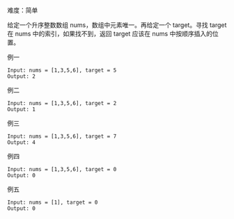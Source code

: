 难度：简单

给定一个升序整数数组 nums，数组中元素唯一。再给定一个 target。寻找 target 在 nums 中的索引，如果找不到，返回 target 应该在 nums 中按顺序插入的位置。

例一
````
Input: nums = [1,3,5,6], target = 5
Output: 2
````

例二
````
Input: nums = [1,3,5,6], target = 2
Output: 1
````

例三
````
Input: nums = [1,3,5,6], target = 7
Output: 4
````

例四
````
Input: nums = [1,3,5,6], target = 0
Output: 0
````

例五
````
Input: nums = [1], target = 0
Output: 0
````






